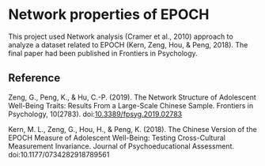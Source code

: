 # Network properties of EPOCH

This project used Network analysis (Cramer et al., 2010) approach to analyze a dataset related to EPOCH (Kern, Zeng, Hou, & Peng, 2018). The final paper had been published in Frontiers in Psychology.

## Reference
Zeng, G., Peng, K., & Hu, C.-P. (2019). The Network Structure of Adolescent Well-Being Traits: Results From a Large-Scale Chinese Sample. Frontiers in Psychology, 10(2783). doi:[10.3389/fpsyg.2019.02783](https://www.frontiersin.org/article/10.3389/fpsyg.2019.02783)

Kern, M. L., Zeng, G., Hou, H., & Peng, K. (2018). The Chinese Version of the EPOCH Measure of Adolescent Well-Being: Testing Cross-Cultural Measurement Invariance. Journal of Psychoeducational Assessment. doi:10.1177/0734282918789561




